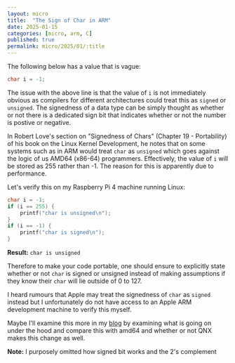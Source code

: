 ```yaml
---
layout: micro
title:  "The Sign of Char in ARM"
date: 2025-01-15
categories: [micro, arm, C]
published: true
permalink: micro/2025/01/:title
---
```


The following below has a value that is vague:

```c
char i = -1;
``` 

The issue with the above line is that the value of `i` is not immediately obvious as compilers for different architectures could treat this as `signed` or `unsigned`. 
The signedness of a data type can be simply thought as whether or not there is a dedicated sign bit that indicates whether or not the number is postive or negative.

In Robert Love's section on "Signedness of Chars" (Chapter 19 - Portability) of his book on the Linux Kernel Development, he notes that on some systems such as in ARM 
would treat `char` as `unsigned` which goes against the logic of us AMD64 (x86-64) programmers. Effectively, the value of `i` will be stored as 255 rather than -1. 
The reason for this is apparently due to performance.

Let's verify this on my Raspberry Pi 4 machine running Linux:
```c
char i = -1;
if (i == 255) {
    printf("char is unsigned\n");
}
if (i == -1) {
    printf("char is signed\n");
}
```

**Result:** `char is unsigned`

Therefore to make your code portable, one should ensure to explicitly state whether or not `char` is signed or unsigned instead of making assumptions if they know 
their `char` will lie outside of 0 to 127.

I heard rumours that Apple may treat the signedness of `char` as `signed` instead but I unfortunately do not have access to an Apple ARM development machine to 
verify this myself.

Maybe I'll examine this more in my [blog](https://https://zakuarbor.github.io/blog/) by examining what is going on under the hood and compare this with amd64 and 
whether or not QNX makes this change as well.

**Note:** I purposely omitted how signed bit works and the 2's complement


